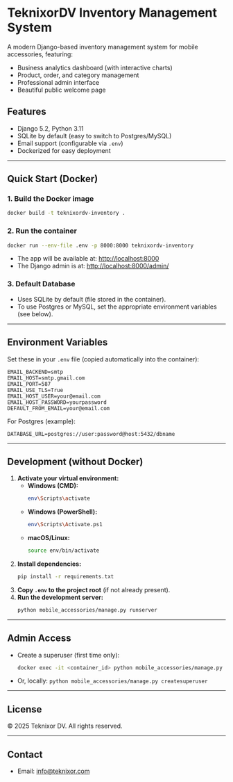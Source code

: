# TeknixorDV Inventory Management System

A modern Django-based inventory management system for mobile accessories, featuring:

- Business analytics dashboard (with interactive charts)
- Product, order, and category management
- Professional admin interface
- Beautiful public welcome page

## Features

- Django 5.2, Python 3.11
- SQLite by default (easy to switch to Postgres/MySQL)
- Email support (configurable via `.env`)
- Dockerized for easy deployment

---

## Quick Start (Docker)

### 1. Build the Docker image

```sh
docker build -t teknixordv-inventory .
```

### 2. Run the container

```sh
docker run --env-file .env -p 8000:8000 teknixordv-inventory
```

- The app will be available at: [http://localhost:8000](http://localhost:8000)
- The Django admin is at: [http://localhost:8000/admin/](http://localhost:8000/admin/)

### 3. Default Database

- Uses SQLite by default (file stored in the container).
- To use Postgres or MySQL, set the appropriate environment variables (see below).

---

## Environment Variables

Set these in your `.env` file (copied automatically into the container):

```
EMAIL_BACKEND=smtp
EMAIL_HOST=smtp.gmail.com
EMAIL_PORT=587
EMAIL_USE_TLS=True
EMAIL_HOST_USER=your@email.com
EMAIL_HOST_PASSWORD=yourpassword
DEFAULT_FROM_EMAIL=your@email.com
```

For Postgres (example):

```
DATABASE_URL=postgres://user:password@host:5432/dbname
```

---

## Development (without Docker)

1. **Activate your virtual environment:**
   - **Windows (CMD):**
     ```sh
     env\Scripts\activate
     ```
   - **Windows (PowerShell):**
     ```sh
     env\Scripts\Activate.ps1
     ```
   - **macOS/Linux:**
     ```sh
     source env/bin/activate
     ```
2. **Install dependencies:**
   ```sh
   pip install -r requirements.txt
   ```
3. **Copy `.env` to the project root** (if not already present).
4. **Run the development server:**
   ```sh
   python mobile_accessories/manage.py runserver
   ```

---

## Admin Access

- Create a superuser (first time only):
  ```sh
  docker exec -it <container_id> python mobile_accessories/manage.py createsuperuser
  ```
- Or, locally: `python mobile_accessories/manage.py createsuperuser`

---

## License

© 2025 Teknixor DV. All rights reserved.

---

## Contact

- Email: info@teknixor.com
